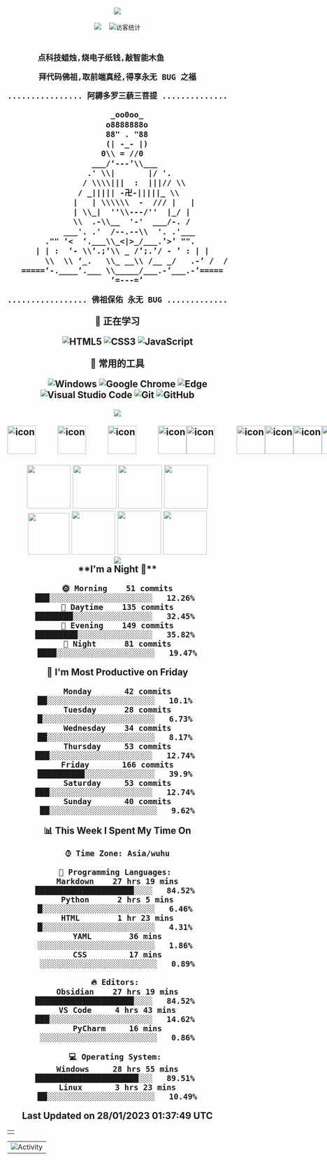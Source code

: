 <!-- dynamic typing effect 动态打字效果 -->
<h1 align="center">
  <a href="https://blog.340200.xyz">
    <img src="https://readme-typing-svg.herokuapp.com/?lines=我是!;SOONXF&center=true&size=27" />
  </a>
</h1>

<!-- profile logo 个人资料徽标 -->
<div align="center">
  <a href="https://blog.340200.xyz"><img src="https://img.shields.io/badge/website-博客-blue" /></a>&emsp;
<!-- visitor statistics logo 访客数统计徽标 -->
  <img src="https://visitor-badge.glitch.me/badge?page_id=sun0225SUN" alt="访客统计" /></div>

<!-- Snake Code Contribution Map 贪吃蛇代码贡献图 -->
<!-- <div align="center"><img src="https://cdn.jsdelivr.net/gh/sun0225SUN/sun0225SUN/profile-snake-contrib/github-contribution-grid-snake-dark.svg" /></div> -->

<!-- Self introduction 自我介绍 -->
<h2 align="center">

```diff

点科技蜡烛,烧电子纸钱,敲智能木鱼       

拜代码佛祖,取前端真经,得享永无 BUG 之福

```
  
```diff
................ 阿耨多罗三藐三菩提 .................

                      _oo0oo_                      
                     o8888888o                     
                     88" . "88                     
                     (| -_- |)                     
                    0\\ = //0                    
                  ___/‘---’\\___                   
                 .' \\|       |/ '.                
                / \\\\|||  :  |||// \\             
               / _||||| -卍-|||||_ \\              
              |   | \\\\\\  -  /// |   |           
              | \\_|  ''\\---/''  |_/ |            
              \\  .-\\__  '-'  ___/-. /            
            ___'. .'  /--.--\\  '. .'___           
        ."" ‘<  ‘.___\\_<|>_/___.’>’ "".           
      | | :  ‘- \\‘.;‘\\ _ /’;.’/ - ’ : | |        
        \\  \\ ‘_.   \\_ __\\ /__ _/   .-’ /  /    
   =====‘-.____‘.___ \\_____/___.-’___.-’=====     
                      ‘=---=’                      
                                                   
................. 佛祖保佑 永无 BUG ................
```

<!--  skill badge 技能徽章 -->
💪 正在学习

&emsp;&emsp;
![HTML5](https://img.shields.io/badge/-HTML5-E34F26?style=flat-square&logo=html5&logoColor=white)
![CSS3](https://img.shields.io/badge/-CSS3-1572B6?style=flat-square&logo=css3)
![JavaScript](https://img.shields.io/badge/-JavaScript-oringe?style=flat-square&logo=javascript)


🧰 常用的工具

&emsp;&emsp; 
![Windows](https://img.shields.io/badge/Windows-0078D6?style=flat-square&logo=windows&logoColor=white)
![Google Chrome](https://img.shields.io/badge/Chrome-4285F4?style=flat-square&logo=GoogleChrome&logoColor=white)
![Edge](https://img.shields.io/badge/Edge-0078D7?style=flat-square&logo=Microsoft-edge&logoColor=white)
![Visual Studio Code](https://img.shields.io/badge/-Visual%20Studio%20Code-007ACC?style=flat-square&logo=Visual%20Studio%20Code&logoColor=fff)
![Git](https://img.shields.io/badge/-Git-FCC624?style=flat-square&logo=git)
![GitHub](https://img.shields.io/badge/-GitHub-pink?style=flat-square&logo=github)

</div>

<!-- programming tool icon 编程工具图标 -->
<div align="center">

<!-- img -->
<img src="https://skillicons.dev/icons?i=ps,ai,pr,c,cpp,cs,ts,discord,twitter,mongodb,instagram,idea,git" /><br>

<!-- svg -->
<div style="display: flex;">
  <img src="https://techstack-generator.vercel.app/kubernetes-icon.svg" alt="icon" width="65" style="width: 65px; height: 65px; margin-right: 50px; margin-bottom: 0px;" />
  <img src="https://techstack-generator.vercel.app/js-icon.svg" alt="icon" width="65" style="width: 65px; height: 65px; margin-right: 50px; margin-bottom: 0px;" />
  <img src="https://techstack-generator.vercel.app/mysql-icon.svg" alt="icon" width="65" style="width: 65px; height: 65px; margin-right: 50px; margin-bottom: 0px;" />
  <img src="https://techstack-generator.vercel.app/webpack-icon.svg" alt="icon" width="65" style="width: 65px; height: 65px; margin-right: 0px; margin-bottom: 0px;" />
  <img src="https://techstack-generator.vercel.app/docker-icon.svg" alt="icon" width="65" style="width: 65px; height: 65px; margin-right: 50px; margin-bottom: 0px;" /> 
  <img src="https://techstack-generator.vercel.app/redux-icon.svg" alt="icon" width="65" style="width: 65px; height: 65px; margin-right: 0px; margin-bottom: 0px;" />
  <img src="https://techstack-generator.vercel.app/java-icon.svg" alt="icon" width="65" style="width: 65px; height: 65px; margin-right: 0px; margin-bottom: 0px;" />
  <img src="https://techstack-generator.vercel.app/eslint-icon.svg" alt="icon" width="65" style="width: 65px; height: 65px; margin-right: 0px; margin-bottom: 0px;" />
  <img src="https://techstack-generator.vercel.app/aws-icon.svg" alt="icon" width="65" style="width: 65px; height: 65px; margin-right: 50px; margin-bottom: 0px;" />
  <img src="https://techstack-generator.vercel.app/ts-icon.svg" alt="icon" width="65" style="width: 65px; height: 65px; margin-right: 50px; margin-bottom: 0px;" />
  <img src="https://techstack-generator.vercel.app/nginx-icon.svg" alt="icon" width="65" style="width: 65px; height: 65px; margin-right: 50px; margin-bottom: 0px;" />
</div><br>

<!-- gif -->
<img height="100" width="100" src="https://cdn.jsdelivr.net/gh/sun0225SUN/sun0225SUN/assets/images/html.webp">
<img height="100" width="100" src="https://cdn.jsdelivr.net/gh/sun0225SUN/sun0225SUN/assets/images/cssgif.webp">
<img height="100" width="100" src="https://cdn.jsdelivr.net/gh/sun0225SUN/sun0225SUN/assets/images/vscode.webp">
<img height="100" width="100" src="https://cdn.jsdelivr.net/gh/sun0225SUN/sun0225SUN/assets/images/react.webp">
<img height="95" width="95" src="https://cdn.jsdelivr.net/gh/sun0225SUN/sun0225SUN/assets/images/vue.webp">
<img height="100" width="100" src="https://cdn.jsdelivr.net/gh/sun0225SUN/sun0225SUN/assets/images/python.webp">
<img height="100" width="100" src="https://cdn.jsdelivr.net/gh/sun0225SUN/sun0225SUN/assets/images/js.webp">
<img height="100" width="100" src="https://cdn.jsdelivr.net/gh/sun0225SUN/sun0225SUN/assets/images/github.webp">

</div>

<!-- just img 图片-->
<div align="center"><img src="https://cdn.jsdelivr.net/gh/sun0225SUN/sun0225SUN/assets/images/icon.png" /></div>

<!-- wakatime 统计 -->
<table align="center">
<tr>

<td valign="top">  

<tr>
<!--START_SECTION:waka-->
**I'm a Night 🦉** 

```text
🌞 Morning    51 commits     ███░░░░░░░░░░░░░░░░░░░░░░   12.26% 
🌆 Daytime    135 commits    ████████░░░░░░░░░░░░░░░░░   32.45% 
🌃 Evening    149 commits    █████████░░░░░░░░░░░░░░░░   35.82% 
🌙 Night      81 commits     ████░░░░░░░░░░░░░░░░░░░░░   19.47%

```
📅 **I'm Most Productive on Friday** 

```text
Monday       42 commits     ██░░░░░░░░░░░░░░░░░░░░░░░   10.1% 
Tuesday      28 commits     █░░░░░░░░░░░░░░░░░░░░░░░░   6.73% 
Wednesday    34 commits     ██░░░░░░░░░░░░░░░░░░░░░░░   8.17% 
Thursday     53 commits     ███░░░░░░░░░░░░░░░░░░░░░░   12.74% 
Friday       166 commits    ██████████░░░░░░░░░░░░░░░   39.9% 
Saturday     53 commits     ███░░░░░░░░░░░░░░░░░░░░░░   12.74% 
Sunday       40 commits     ██░░░░░░░░░░░░░░░░░░░░░░░   9.62%

```


📊 **This Week I Spent My Time On** 

```text
⌚︎ Time Zone: Asia/wuhu

💬 Programming Languages: 
Markdown    27 hrs 19 mins   █████████████████████░░░░   84.52% 
Python      2 hrs 5 mins     █░░░░░░░░░░░░░░░░░░░░░░░░   6.46% 
HTML        1 hr 23 mins     █░░░░░░░░░░░░░░░░░░░░░░░░   4.31% 
YAML        36 mins          ░░░░░░░░░░░░░░░░░░░░░░░░░   1.86% 
CSS         17 mins          ░░░░░░░░░░░░░░░░░░░░░░░░░   0.89%

🔥 Editors: 
Obsidian    27 hrs 19 mins   █████████████████████░░░░   84.52% 
VS Code     4 hrs 43 mins    ███░░░░░░░░░░░░░░░░░░░░░░   14.62% 
PyCharm     16 mins          ░░░░░░░░░░░░░░░░░░░░░░░░░   0.86%

💻 Operating System: 
Windows     28 hrs 55 mins   ██████████████████████░░░   89.51% 
Linux       3 hrs 23 mins    ██░░░░░░░░░░░░░░░░░░░░░░░   10.49%

```


 Last Updated on 28/01/2023 01:37:49 UTC
<!--END_SECTION:waka-->
</td>
</tr>
</table>

<!-- Programming isn't about what you know -->

</h4>  

<!-- GitHub Activity Graph GitHub 活动图 -->
<table align="center">
  <tr>
    <td><img src="https://github-readme-activity-graph.cyclic.app/graph?username=sun0225SUN&theme=xcode&bg_color=FF000000&hide_border=true" alt="Activity"/></td>
  </tr>
</table>

</div>
